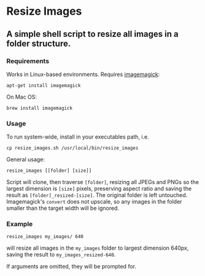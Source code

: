 # Resize Images

## A simple shell script to resize all images in a folder structure.

### Requirements

Works in Linux-based environments. Requires [imagemagick](https://imagemagick.org/index.php):
```
apt-get install imagemagick
```
On Mac OS:
```
brew install imagemagick
```

### Usage

To run system-wide, install in your executables path, i.e.
```
cp resize_images.sh /usr/local/bin/resize_images
```
General usage:
```
resize_images [[folder] [size]]
```
Script will clone, then traverse `[folder]`, resizing all JPEGs and PNGs so the largest dimension is `[size]` pixels, preserving aspect ratio and saving the result as `[folder]_resized-[size]`. The original folder is left untouched. Imagemagick's `convert` does not upscale, so any images in the folder smaller than the target width will be ignored.

### Example

```
resize_images my_images/ 640
```
will resize all images in the `my_images` folder to largest dimension 640px, saving the result to `my_images_resized-640`.

If arguments are omitted, they will be prompted for.

